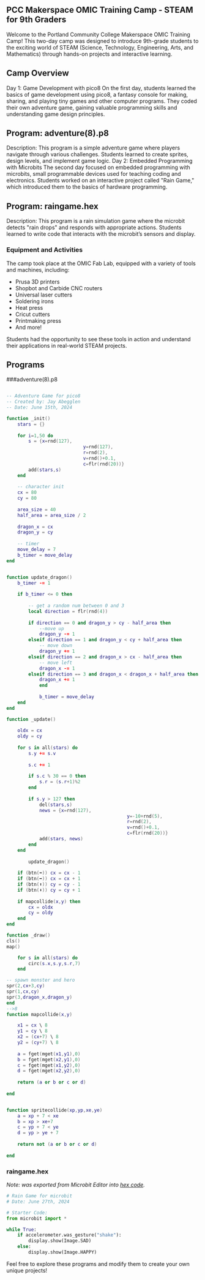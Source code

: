 ## PCC Makerspace OMIC Training Camp - STEAM for 9th Graders
Welcome to the Portland Community College Makerspace OMIC Training Camp! This two-day camp was designed to introduce 9th-grade students to the exciting world of STEAM (Science, Technology, Engineering, Arts, and Mathematics) through hands-on projects and interactive learning.

## Camp Overview
Day 1: Game Development with pico8
On the first day, students learned the basics of game development using pico8, a fantasy console for making, sharing, and playing tiny games and other computer programs. They coded their own adventure game, gaining valuable programming skills and understanding game design principles.

## Program: adventure(8).p8
Description: This program is a simple adventure game where players navigate through various challenges. Students learned to create sprites, design levels, and implement game logic.
Day 2: Embedded Programming with Microbits
The second day focused on embedded programming with microbits, small programmable devices used for teaching coding and electronics. Students worked on an interactive project called "Rain Game," which introduced them to the basics of hardware programming.

## Program: raingame.hex
Description: This program is a rain simulation game where the microbit detects "rain drops" and responds with appropriate actions. Students learned to write code that interacts with the microbit’s sensors and display.
### Equipment and Activities
The camp took place at the OMIC Fab Lab, equipped with a variety of tools and machines, including:
- Prusa 3D printers
- Shopbot and Carbide CNC routers
- Universal laser cutters
- Soldering irons
- Heat press
- Cricut cutters
- Printmaking press
- And more!

Students had the opportunity to see these tools in action and understand their applications in real-world STEAM projects.

## Programs
###adventure(8).p8
```lua

-- Adventure Game for pico8
-- Created by: Jay Abegglen
-- Date: June 15th, 2024

function _init()
	stars = {}
	
	for i=1,50 do
		s = {x=rnd(127),
							y=rnd(127),
							r=rnd(2),
							v=rnd()+0.1,
							c=flr(rnd(20))}
		add(stars,s)
	end
	
	-- character init
	cx = 80
	cy = 80
	
	area_size = 40
	half_area = area_size / 2
	
	dragon_x = cx
	dragon_y = cy
	
	-- timer 
	move_delay = 7
	b_timer = move_delay
end


function update_dragon()
	b_timer -= 1
	
	if b_timer <= 0 then
	
		-- get a random num between 0 and 3
		local direction = flr(rnd(4))
	
		if direction == 0 and dragon_y > cy - half_area then
			--move up
			dragon_y -= 1
		elseif direction == 1 and dragon_y < cy + half_area then
			-- move down
			dragon_y += 1
		elseif direction == 2 and dragon_x > cx - half_area then
			-- move left 
			dragon_x -= 1
		elseif direction == 3 and dragon_x < dragon_x + half_area then
			dragon_x += 1
			end
			
			b_timer = move_delay
	end
end

function _update()
	
	oldx = cx
	oldy = cy
		
	for s in all(stars) do
		s.y += s.v
		
		s.c += 1
		
		if s.c % 30 == 0 then 
			s.r = (s.r+1)%2
		end
		
		if s.y > 127 then
			del(stars,s)
			news = {x=rnd(127),
											y=-10+rnd(5),
											r=rnd(2),
											v=rnd()+0.1,
											c=flr(rnd(20))}
			add(stars, news)
		end
	end
		
		update_dragon()
		
	if (btn(⬅️)) cx = cx - 1
	if (btn(➡️)) cx = cx + 1
	if (btn(⬆️)) cy = cy - 1
	if (btn(⬇️)) cy = cy + 1
	
	if mapcollide(x,y) then
		cx = oldx
		cy = oldy
	end
end

function _draw()
cls()
map()

	for s in all(stars) do
		circ(s.x,s.y,s.r,7)
	end

-- spawn monster and hero
spr(2,cx+3,cy)
spr(1,cx,cy)
spr(3,dragon_x,dragon_y)
end
-->8
function mapcollide(x,y)

	x1 = cx \ 8
	y1 = cy \ 8
	x2 = (cx+7) \ 8
	y2 = (cy+7) \ 8
	
	a = fget(mget(x1,y1),0)
	b = fget(mget(x2,y1),0)
	c = fget(mget(x1,y2),0)
	d = fget(mget(x2,y2),0)
	
	return (a or b or c or d)
	
end


function spritecollide(xp,yp,xe,ye)
	a = xp + 7 < xe
	b = xp > xe+7
	c = yp + 7 < ye
	d = yp > ye + 7
	
	return not (a or b or c or d)
	
end
```

### raingame.hex 
*Note: was exported from Microbit Editor into [hex code](https://python.microbit.org/v/3).*
```python
# Rain Game for microbit
# Date: June 27th, 2024

# Starter Code:
from microbit import *

while True:
    if accelerometer.was_gesture("shake"):
        display.show(Image.SAD)
    else:
        display.show(Image.HAPPY)
```
Feel free to explore these programs and modify them to create your own unique projects!
